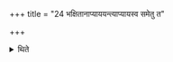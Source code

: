 +++
title = "24 भक्षितानाप्याययन्त्याप्यायस्व समेतु त"

+++

<details><summary>थिते</summary>

भक्षितानाप्याययन्त्याप्यायस्व समेतु त इति २४
</details>

